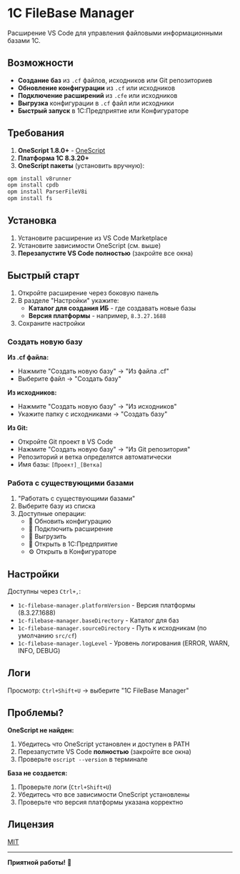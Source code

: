 # 1C FileBase Manager

Расширение VS Code для управления файловыми информационными базами 1С.

## Возможности

- **Создание баз** из `.cf` файлов, исходников или Git репозиториев
- **Обновление конфигурации** из `.cf` или исходников  
- **Подключение расширений** из `.cfe` или исходников
- **Выгрузка** конфигурации в `.cf` файл или исходники
- **Быстрый запуск** в 1С:Предприятие или Конфигураторе

## Требования

1. **OneScript 1.8.0+** - [OneScript](https://oscript.io/downloads/)
2. **Платформа 1С 8.3.20+**
3. **OneScript пакеты** (установить вручную):

```bash
opm install v8runner
opm install cpdb  
opm install ParserFileV8i
opm install fs
```

## Установка

1. Установите расширение из VS Code Marketplace
2. Установите зависимости OneScript (см. выше)
3. **Перезапустите VS Code полностью** (закройте все окна)

## Быстрый старт

1. Откройте расширение через боковую панель
2. В разделе "Настройки" укажите:
   - **Каталог для создания ИБ** - где создавать новые базы
   - **Версия платформы** - например, `8.3.27.1688`
3. Сохраните настройки

### Создать новую базу

**Из .cf файла:**
- Нажмите "Создать новую базу" → "Из файла .cf"
- Выберите файл → "Создать базу"

**Из исходников:**
- Нажмите "Создать новую базу" → "Из исходников"  
- Укажите папку с исходниками → "Создать базу"

**Из Git:**
- Откройте Git проект в VS Code
- Нажмите "Создать новую базу" → "Из Git репозитория"
- Репозиторий и ветка определятся автоматически
- Имя базы: `[Проект]_[Ветка]`

### Работа с существующими базами

1. "Работать с существующими базами"
2. Выберите базу из списка
3. Доступные операции:
   - 🔄 Обновить конфигурацию
   - 🧩 Подключить расширение  
   - 💾 Выгрузить
   - 🚀 Открыть в 1С:Предприятие
   - ⚙️ Открыть в Конфигураторе

## Настройки

Доступны через `Ctrl+,`:

- `1c-filebase-manager.platformVersion` - Версия платформы (8.3.27.1688)
- `1c-filebase-manager.baseDirectory` - Каталог для баз
- `1c-filebase-manager.sourceDirectory` - Путь к исходникам (по умолчанию `src/cf`)
- `1c-filebase-manager.logLevel` - Уровень логирования (ERROR, WARN, INFO, DEBUG)

## Логи

Просмотр: `Ctrl+Shift+U` → выберите "1C FileBase Manager"

## Проблемы?

**OneScript не найден:**
1. Убедитесь что OneScript установлен и доступен в PATH
2. Перезапустите VS Code **полностью** (закройте все окна)
3. Проверьте `oscript --version` в терминале

**База не создается:**
1. Проверьте логи (`Ctrl+Shift+U`)
2. Убедитесь что все зависимости OneScript установлены
3. Проверьте что версия платформы указана корректно

## Лицензия

[MIT](https://github.com/SkYw0w/1c-filebase-manager/blob/master/LICENSE.md)

---

**Приятной работы!** 🎉
